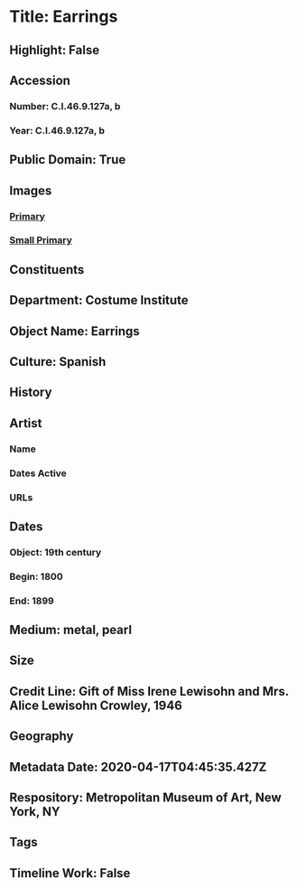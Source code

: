 # Title: Earrings
## Highlight: False
## Accession
### Number: C.I.46.9.127a, b
### Year: C.I.46.9.127a, b
## Public Domain: True
## Images
### [Primary](https://images.metmuseum.org/CRDImages/ci/original/CI46.9.127ab.jpg)
### [Small Primary](https://images.metmuseum.org/CRDImages/ci/web-large/CI46.9.127ab.jpg)
## Constituents
## Department: Costume Institute
## Object Name: Earrings
## Culture: Spanish
## History
## Artist
### Name
### Dates Active
### URLs
## Dates
### Object: 19th century
### Begin: 1800
### End: 1899
## Medium: metal, pearl
## Size
## Credit Line: Gift of Miss Irene Lewisohn and Mrs. Alice Lewisohn Crowley, 1946
## Geography
## Metadata Date: 2020-04-17T04:45:35.427Z
## Respository: Metropolitan Museum of Art, New York, NY
## Tags
## Timeline Work: False